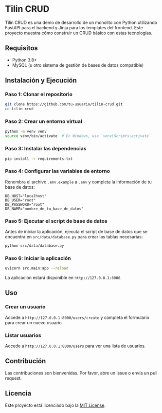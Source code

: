 # Tilin CRUD

Tilin CRUD es una demo de desarrollo de un monolito con Python utilizando FastAPI para el backend y Jinja para los templates del frontend. Este proyecto muestra cómo construir un CRUD básico con estas tecnologías.

## Requisitos

- Python 3.8+
- MySQL (u otro sistema de gestión de bases de datos compatible)

## Instalación y Ejecución

### Paso 1: Clonar el repositorio

```bash
git clone https://github.com/tu-usuario/tilin-crud.git
cd tilin-crud
```

### Paso 2: Crear un entorno virtual

```bash
python -m venv venv
source venv/bin/activate  # En Windows, usa `venv\Scripts\activate`
```

### Paso 3: Instalar las dependencias

```bash
pip install -r requirements.txt
```

### Paso 4: Configurar las variables de entorno

Renombra el archivo `.env.example` a `.env` y completa la información de tu base de datos:

```plaintext
DB_HOST="localhost"
DB_USER="root"
DB_PASSWORD="root"
DB_NAME="nombre_de_tu_base_de_datos"
```

### Paso 5: Ejecutar el script de base de datos

Antes de iniciar la aplicación, ejecuta el script de base de datos que se encuentra en `src/data/database.py` para crear las tablas necesarias:

```bash
python src/data/database.py
```

### Paso 6: Iniciar la aplicación

```bash
uvicorn src.main:app --reload
```

La aplicación estará disponible en `http://127.0.0.1:8000`.


## Uso

### Crear un usuario

Accede a `http://127.0.0.1:8000/users/create` y completa el formulario para crear un nuevo usuario.

### Listar usuarios

Accede a `http://127.0.0.1:8000/users` para ver una lista de usuarios.

## Contribución

Las contribuciones son bienvenidas. Por favor, abre un issue o envía un pull request.

## Licencia

Este proyecto está licenciado bajo la [MIT License](LICENSE).